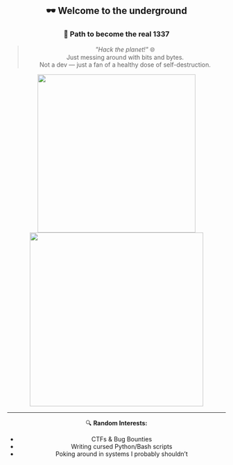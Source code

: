 <div align="center">

## 🕶️ Welcome to the underground  
### 🧠 Path to become the real 1337

> *"Hack the planet!"* 🌐  
> Just messing around with bits and bytes.  
> Not a dev — just a fan of a healthy dose of self-destruction.

<img src="https://github-readme-stats-wheat-two-53.vercel.app/api?username=0xtalon&theme=red&hide_border=false&include_all_commits=false&count_private=false" width="364px" />
<img src="https://github-readme-streak-stats.herokuapp.com/?user=0xtalon&theme=midnight-purple&hide_border=false" width="400px" />

---

🔍 **Random Interests:**
- CTFs & Bug Bounties  
- Writing cursed Python/Bash scripts  
- Poking around in systems I probably shouldn’t

</div>

